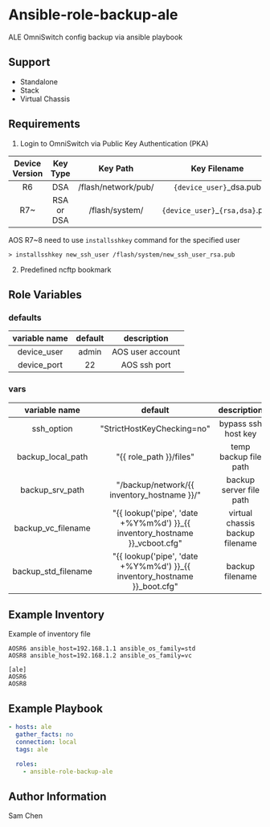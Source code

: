Ansible-role-backup-ale
=========

ALE OmniSwitch config backup via ansible playbook

Support
------------
* Standalone
* Stack
* Virtual Chassis

Requirements
------------

1. Login to OmniSwitch via Public Key Authentication (PKA)

|Device Version|Key Type|Key Path|Key Filename|
|:-:|:-:|:-:|:-:|
|R6|DSA|/flash/network/pub/|`{device_user}`_dsa.pub|
|R7~|RSA or DSA|/flash/system/|`{device_user}`_`{rsa,dsa}`.pub|

AOS R7~8 need to use `installsshkey` command for the specified user
```
> installsshkey new_ssh_user /flash/system/new_ssh_user_rsa.pub
```

2. Predefined ncftp bookmark


Role Variables
--------------

### defaults

|variable name|default|description|
|:-:|:-:|:-:|
|device_user|admin|AOS user account|
|device_port|22|AOS ssh port|

### vars

|variable name|default|description|
|:-:|:-:|:-:|
|ssh_option|"StrictHostKeyChecking=no"|bypass ssh host key|
|backup_local_path|"{{ role_path }}/files"|temp backup file path|
|backup_srv_path|"/backup/network/{{ inventory_hostname }}/"|backup server file path|
|backup_vc_filename|"{{ lookup('pipe', 'date +%Y%m%d') }}_{{ inventory_hostname }}_vcboot.cfg"|virtual chassis backup filename|
|backup_std_filename|"{{ lookup('pipe', 'date +%Y%m%d') }}_{{ inventory_hostname }}_boot.cfg"|backup filename|


Example Inventory
----------------

Example of inventory file

```
AOSR6 ansible_host=192.168.1.1 ansible_os_family=std
AOSR8 ansible_host=192.168.1.2 ansible_os_family=vc

[ale]
AOSR6
AOSR8
```

Example Playbook
----------------


```yaml
- hosts: ale
  gather_facts: no
  connection: local
  tags: ale

  roles:
    - ansible-role-backup-ale
```


Author Information
------------------

Sam Chen

